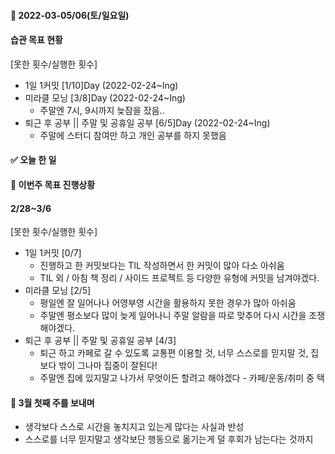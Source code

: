 #### 📆 2022-03-05/06(토/일요일)

#### 습관 목표 현황

[못한 횟수/실행한 횟수]

- 1일 1커밋 [1/10]Day (2022-02-24~Ing)
- 미라클 모닝 [3/8]Day (2022-02-24~Ing)
  - 주말엔 7시, 9시까지 늦잠을 잤음..
- 퇴근 후 공부 || 주말 및 공휴일 공부 [6/5]Day (2022-02-24~Ing)
  - 주말에 스터디 참여만 하고 개인 공부를 하지 못했음

#### ✅ 오늘 한 일

#### 🐎 이번주 목표 진행상황

#### 2/28~3/6

[못한 횟수/실행한 횟수]

- 1일 1커밋 [0/7]
  - 진행하고 한 커밋보다는 TIL 작성하면서 한 커밋이 많아 다소 아쉬움
  - TIL 외 / 아침 책 정리 / 사이드 프로젝트 등 다양한 유형에 커밋을 남겨야겠다.
- 미라클 모닝 [2/5]
  - 평일엔 잘 일어나나 어영부영 시간을 활용하지 못한 경우가 많아 아쉬움
  - 주말엔 평소보다 많이 늦게 일어나니 주말 알람을 따로 맞추어 다시 시간을 조쟁해야겠다.
- 퇴근 후 공부 || 주말 및 공휴일 공부 [4/3]
  - 퇴근 하고 카페로 갈 수 있도록 교통편 이용할 것, 너무 스스로를 믿지말 것, 집보다 밖이 그나마 집중이 잘된다!
  - 주말엔 집에 있지말고 나가서 무엇이든 할려고 해야겠다 - 카페/운동/취미 중 택

#### 🤔 3월 첫째 주를 보내며

- 생각보다 스스로 시간을 놓치지고 있는게 많다는 사실과 반성
- 스스로를 너무 믿지말고 생각보단 행동으로 옮기는게 덜 후회가 남는다는 것까지
